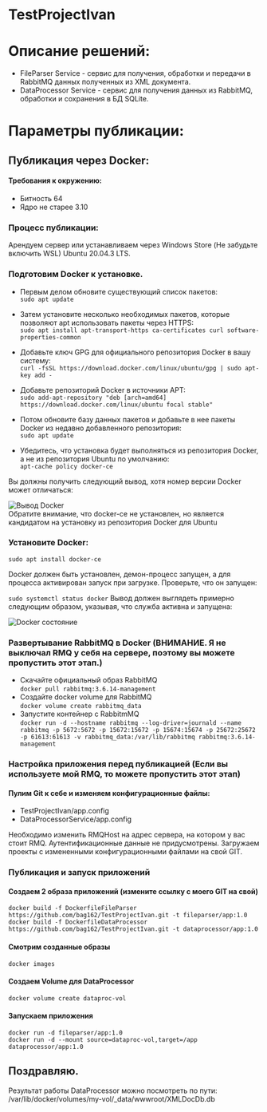 # TestProjectIvan

# Описание решений:
- FileParser Service - сервис для получения, обработки и передачи в RabbitMQ данных полученных из XML документа.
- DataProcessor Service - сервис для получения данных из RabbitMQ, обработки и сохранения в БД SQLite.
  
# Параметры публикации:

 ## Публикация через Docker:
 
#### Требования к окружению:
- Битность 64
- Ядро не старее 3.10
  
### Процесс публикации:

Арендуем сервер или устанавливаем через Windows Store (Не забудьте включить WSL) Ubuntu 20.04.3 LTS.
### Подготовим Docker к установке.

- Первым делом обновите существующий список пакетов:<br>
`sudo apt update`

- Затем установите несколько необходимых пакетов, которые позволяют apt использовать пакеты через HTTPS:<br>
`sudo apt install apt-transport-https ca-certificates curl software-properties-common`

- Добавьте ключ GPG для официального репозитория Docker в вашу систему:<br>
`curl -fsSL https://download.docker.com/linux/ubuntu/gpg | sudo apt-key add -`

- Добавьте репозиторий Docker в источники APT:<br>
`sudo add-apt-repository "deb [arch=amd64] https://download.docker.com/linux/ubuntu focal stable"`

- Потом обновите базу данных пакетов и добавьте в нее пакеты Docker из недавно добавленного репозитория:<br>
`sudo apt update`

- Убедитесь, что установка будет выполняться из репозитория Docker, а не из репозитория Ubuntu по умолчанию:<br>
`apt-cache policy docker-ce`

Вы должны получить следующий вывод, хотя номер версии Docker может отличаться:<br>

![Вывод Docker](https://i.imgur.com/Ht03tts.png)<br>
Обратите внимание, что docker-ce не установлен, но является кандидатом на установку из репозитория Docker для Ubuntu

### Установите Docker:

`sudo apt install docker-ce`<BR>

Docker должен быть установлен, демон-процесс запущен, а для процесса активирован запуск при загрузке. Проверьте, что он запущен:

`sudo systemctl status docker`
Вывод должен выглядеть примерно следующим образом, указывая, что служба активна и запущена:

![Docker состояние](https://i.imgur.com/X2VTDiB.png)<br>
### Развертывание RabbitMQ в Docker (ВНИМАНИЕ. Я не выключал RMQ у себя на сервере, поэтому вы можете пропустить этот этап.)
- Скачайте официальный образ RabbitMQ<br>
`docker pull rabbitmq:3.6.14-management`
- Создайте docker volume для RabbitMQ<br>
`docker volume create rabbitmq_data`<br>
- Запустите контейнер с RabbitmMQ<br>
`docker run -d --hostname rabbitmq --log-driver=journald --name rabbitmq -p 5672:5672 -p 15672:15672 -p 15674:15674 -p 25672:25672 -p 61613:61613 -v rabbitmq_data:/var/lib/rabbitmq rabbitmq:3.6.14-management`<br>
### Настройка приложения перед публикацией (Если вы используете мой RMQ, то можете пропустить этот этап)
#### Пулим Git к себе и изменяем конфигурационные файлы:
- TestProjectIvan/app.config
- DataProcessorService/app.config<br>

Необходимо изменить RMQHost на адрес сервера, на котором у вас стоит RMQ. Аутентификационные данные не придусмотрены.
Загружаем проекты с измененными конфигурационными файлами на свой GIT.
### Публикация и запуск приложений
#### Создаем 2 образа приложений (измените ссылку с моего GIT на свой)
`docker build -f DockerfileFileParser https://github.com/bag162/TestProjectIvan.git -t fileparser/app:1.0`<br>
`docker build -f DockerfileDataProcessor https://github.com/bag162/TestProjectIvan.git -t dataprocessor/app:1.0`<br>
#### Смотрим созданные образы
`docker images`
#### Создаем Volume для DataProcessor
`docker volume create dataproc-vol`
#### Запускаем приложения
`docker run -d fileparser/app:1.0`<br>
`docker run -d --mount source=dataproc-vol,target=/app dataprocessor/app:1.0`<br>
## Поздравляю.
Результат работы DataProcessor можно посмотреть по пути: /var/lib/docker/volumes/my-vol/_data/wwwroot/XMLDocDb.db
